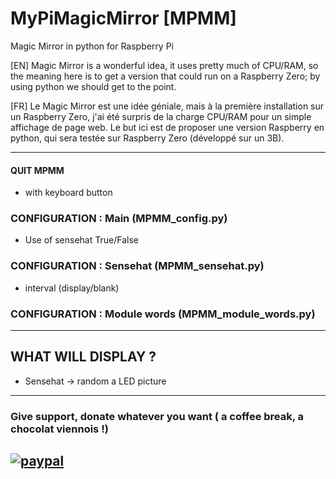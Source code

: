# MyPiMagicMirror [MPMM]
Magic Mirror in python for Raspberry Pi

[EN]
Magic Mirror is a wonderful idea,
it uses pretty much of CPU/RAM,
so the meaning here is to get a version that could run on a Raspberry Zero;
by using python we should get to the point.

[FR]
Le Magic Mirror est une idée géniale,
mais à la première installation sur un Raspberry Zero,
j'ai été surpris de la charge CPU/RAM pour un simple affichage de page web.
Le but ici est de proposer une version Raspberry en python,
qui sera testée sur Raspberry Zero (développé sur un 3B).

------------------------------------------------

#### QUIT MPMM
  - with <Escape> keyboard button
  
### CONFIGURATION : Main (MPMM_config.py)
  - Use of sensehat True/False
  
### CONFIGURATION : Sensehat (MPMM_sensehat.py)
  - interval (display/blank)
  
### CONFIGURATION : Module words (MPMM_module_words.py)

------------------------------------------------
## WHAT WILL DISPLAY ?
  - Sensehat -> random a LED picture
-------------------------------------
### Give support, donate whatever you want ( a coffee break, a chocolat viennois !)
[![paypal](https://www.paypalobjects.com/en_US/i/btn/btn_donateCC_LG.gif)](anonymousmail@wanadoo.fr)
------------------------------------------------

